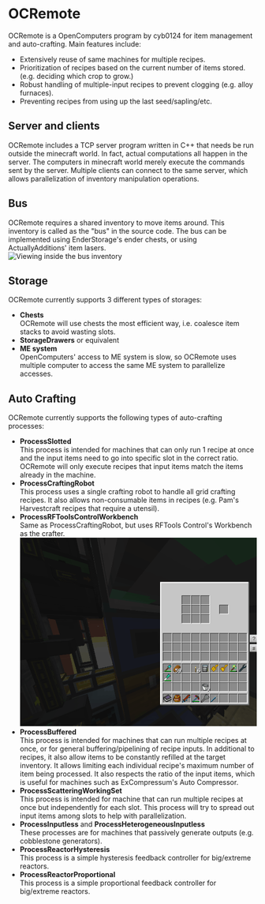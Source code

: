 # OCRemote
OCRemote is a OpenComputers program by cyb0124 for item management and auto-crafting. Main features include:
  - Extensively reuse of same machines for multiple recipes.
  - Prioritization of recipes based on the current number of items stored. (e.g. deciding which crop to grow.)
  - Robust handling of multiple-input recipes to prevent clogging (e.g. alloy furnaces).
  - Preventing recipes from using up the last seed/sapling/etc.

## Server and clients
OCRemote includes a TCP server program written in C++ that needs be run outside the minecraft world. In fact, actual computations all happen in the server. The computers in minecraft world merely execute the commands sent by the server. Multiple clients can connect to the same server, which allows parallelization of inventory manipulation operations.

## Bus
OCRemote requires a shared inventory to move items around. This inventory is called as the "bus" in the source code. The bus can be implemented using EnderStorage's ender chests, or using ActuallyAdditions' item lasers.\
![Viewing inside the bus inventory](busDemo2.gif "Viewing inside the bus inventory")

## Storage
OCRemote currently supports 3 different types of storages:
  - **Chests**\
    OCRemote will use chests the most efficient way, i.e. coalesce item stacks to avoid wasting slots.
  - **StorageDrawers** or equivalent
  - **ME system**\
    OpenComputers' access to ME system is slow, so OCRemote uses multiple computer to access the same ME system to parallelize accesses.

## Auto Crafting
OCRemote currently supports the following types of auto-crafting processes:
  - **ProcessSlotted**\
    This process is intended for machines that can only run 1 recipe at once and the input items need to go into specific slot in the correct ratio. OCRemote will only execute recipes that input items match the items already in the machine.
  - **ProcessCraftingRobot**\
    This process uses a single crafting robot to handle all grid crafting recipes. It also allows non-consumable items in recipes (e.g. Pam's Harvestcraft recipes that require a utensil).
  - **ProcessRFToolsControlWorkbench**\
    Same as ProcessCraftingRobot, but uses RFTools Control's Workbench as the crafter.\
    ![Grid crafting with workbench](workbench.gif "Grid crafting with workbench")
  - **ProcessBuffered**\
    This process is intended for machines that can run multiple recipes at once, or for general buffering/pipelining of recipe inputs. In additional to recipes, it also allow items to be constantly refilled at the target inventory. It allows limiting each individual recipe's maximum number of item being processed. It also respects the ratio of the input items, which is useful for machines such as ExCompressum's Auto Compressor.
  - **ProcessScatteringWorkingSet**\
    This process is intended for machine that can run multiple recipes at once but independently for each slot. This process will try to spread out input items among slots to help with parallelization.
  - **ProcessInputless** and **ProcessHeterogeneousInputless**\
    These processes are for machines that passively generate outputs (e.g. cobblestone generators).
  - **ProcessReactorHysteresis**\
    This process is a simple hysteresis feedback controller for big/extreme reactors.
  - **ProcessReactorProportional**\
    This process is a simple proportional feedback controller for big/extreme reactors.
